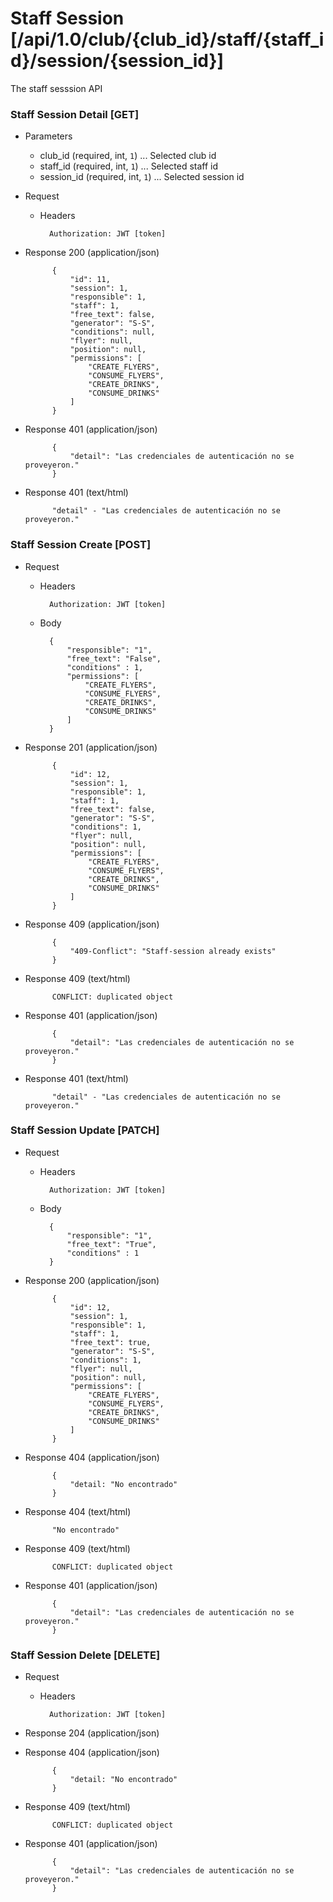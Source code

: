 # Staff Session [/api/1.0/club/{club_id}/staff/{staff_id}/session/{session_id}]

The staff sesssion API

### Staff Session Detail [GET]

+ Parameters
    + club_id (required, int, `1`) ... Selected club id
    + staff_id (required, int, `1`) ... Selected staff id
    + session_id (required, int, `1`) ... Selected session id

+ Request
    + Headers

            Authorization: JWT [token]
            
+ Response 200 (application/json)

            {
                "id": 11,
                "session": 1,
                "responsible": 1,
                "staff": 1,
                "free_text": false,
                "generator": "S-S",
                "conditions": null,
                "flyer": null,
                "position": null,
                "permissions": [
                    "CREATE_FLYERS",
                    "CONSUME_FLYERS",
                    "CREATE_DRINKS",
                    "CONSUME_DRINKS"
                ]
            }

+ Response 401 (application/json)

            {
                "detail": "Las credenciales de autenticación no se proveyeron."
            }

+ Response 401 (text/html)

            "detail" - "Las credenciales de autenticación no se proveyeron."

### Staff Session Create [POST]

+ Request
    + Headers
    
            Authorization: JWT [token]

    + Body
        
            {
                "responsible": "1",
                "free_text": "False",
                "conditions" : 1,
                "permissions": [
                    "CREATE_FLYERS",
                    "CONSUME_FLYERS",
                    "CREATE_DRINKS",
                    "CONSUME_DRINKS"
                ]
            }
            
+ Response 201 (application/json)

            {
                "id": 12,
                "session": 1,
                "responsible": 1,
                "staff": 1,
                "free_text": false,
                "generator": "S-S",
                "conditions": 1,
                "flyer": null,
                "position": null,
                "permissions": [
                    "CREATE_FLYERS",
                    "CONSUME_FLYERS",
                    "CREATE_DRINKS",
                    "CONSUME_DRINKS"
                ]
            }
+ Response 409 (application/json)

            {
                "409-Conflict": "Staff-session already exists"
            }
+ Response 409 (text/html)

            CONFLICT: duplicated object


+ Response 401 (application/json)

            {
                "detail": "Las credenciales de autenticación no se proveyeron."
            }

+ Response 401 (text/html)

            "detail" - "Las credenciales de autenticación no se proveyeron."

### Staff Session Update [PATCH]

+ Request
    + Headers
    
            Authorization: JWT [token]

    + Body
        
            {
                "responsible": "1",
                "free_text": "True",
                "conditions" : 1
            }
            
+ Response 200 (application/json)

            {
                "id": 12,
                "session": 1,
                "responsible": 1,
                "staff": 1,
                "free_text": true,
                "generator": "S-S",
                "conditions": 1,
                "flyer": null,
                "position": null,
                "permissions": [
                    "CREATE_FLYERS",
                    "CONSUME_FLYERS",
                    "CREATE_DRINKS",
                    "CONSUME_DRINKS"
                ]
            }

+ Response 404 (application/json)

            {
                "detail: "No encontrado"
            }

+ Response 404 (text/html)

            "No encontrado"

+ Response 409 (text/html)

            CONFLICT: duplicated object


+ Response 401 (application/json)

            {
                "detail": "Las credenciales de autenticación no se proveyeron."
            }

### Staff Session Delete [DELETE]

+ Request
    + Headers
    
            Authorization: JWT [token]

    
            
+ Response 204 (application/json)

            
+ Response 404 (application/json)

            {
                "detail: "No encontrado"
            }

+ Response 409 (text/html)

            CONFLICT: duplicated object


+ Response 401 (application/json)

            {
                "detail": "Las credenciales de autenticación no se proveyeron."
            }
